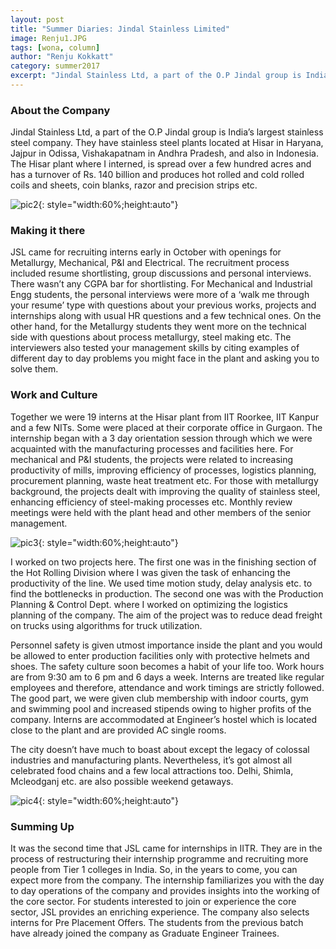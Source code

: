 ```yaml
---
layout: post
title: "Summer Diaries: Jindal Stainless Limited"
image: Renju1.JPG
tags: [wona, column]
author: "Renju Kokkatt"
category: summer2017 
excerpt: "Jindal Stainless Ltd, a part of the O.P Jindal group is India’s largest stainless steel company. They have stainless steel plants located at Hisar in Haryana, Jajpur in  Odissa, Vishakapatnam in Andhra Pradesh, and also in Indonesia."
---
```


### About the Company

Jindal Stainless Ltd, a part of the O.P Jindal group is India’s largest stainless steel company. They have stainless steel plants located at Hisar in Haryana, Jajpur in  Odissa, Vishakapatnam in Andhra Pradesh, and also in Indonesia.  The Hisar plant where I interned, is spread over a few hundred acres and has a turnover of Rs. 140 billion and produces hot rolled and cold rolled coils and sheets,  coin blanks, razor and precision strips etc. 

![pic2](http://ketangupta.in/wona-images/posts/Renju2.JPG){: style="width:60%;height:auto"}

### Making it there

JSL came for recruiting interns early in October with openings for Metallurgy, Mechanical, P&I and Electrical. The recruitment process included resume shortlisting, group discussions and personal interviews. There wasn’t any CGPA bar for shortlisting. For Mechanical and Industrial Engg students, the personal interviews were more of a ‘walk me through your resume’ type with questions about your previous works, projects and internships along with usual HR questions and a few technical ones. On the other hand, for the Metallurgy students they went more on the technical side with questions about process metallurgy, steel making etc. The interviewers also tested your management skills by citing examples of different day to day problems you might face in the plant and asking you to solve them. 

### Work and Culture

Together we were 19 interns at the Hisar plant from IIT Roorkee, IIT Kanpur and a few NITs. Some were placed at their corporate office in Gurgaon. The internship began with a 3 day orientation session through which we were acquainted with the manufacturing processes and facilities here. For mechanical and P&I students, the projects were related to increasing productivity of mills, improving efficiency of processes, logistics planning, procurement planning, waste heat treatment etc.  For those with metallurgy background, the projects dealt with improving the quality of stainless steel, enhancing efficiency of steel-making processes etc.  Monthly review meetings were held with the plant head and other members of the senior management.  

![pic3](http://ketangupta.in/wona-images/posts/Renju3.jpg){: style="width:60%;height:auto"}

I worked on two projects here. The first one was in the finishing section of the Hot Rolling Division where I was given the task of enhancing the productivity of the line. We used time motion study, delay analysis etc. to find the bottlenecks in production. The second one was with the Production Planning & Control Dept. where I worked on optimizing the logistics planning of the company. The aim of the project was to reduce dead freight on trucks using algorithms for truck utilization. 

Personnel safety is given utmost importance inside the plant and you would be allowed to enter production facilities only with protective helmets and shoes. The safety culture soon becomes a habit of your life too. Work hours are from 9:30 am to 6 pm and 6 days a week. Interns are treated like regular employees and therefore, attendance and work timings are strictly followed. The good part, we were given club membership with indoor courts, gym and swimming pool and increased stipends owing to higher profits of the company. Interns are accommodated at Engineer’s hostel which is located close to the plant and are provided AC single rooms.

The city doesn’t have much to boast about except the legacy of colossal industries and manufacturing plants. Nevertheless, it’s got almost all celebrated food chains and a few local attractions too.  Delhi, Shimla, Mcleodganj etc. are also possible weekend getaways.  

![pic4](http://ketangupta.in/wona-images/posts/Renju4.jpg){: style="width:60%;height:auto"}

### Summing Up

It was the second time that JSL came for internships in IITR. They are in the process of restructuring their internship programme and recruiting more people from Tier 1 colleges in India. So, in the years to come, you can expect more from the company.  The internship familiarizes you with the day to day operations of the company and provides insights into the working of the core sector. For students interested to join or experience the core sector, JSL provides an enriching experience. The company also selects interns for Pre Placement Offers. The students from the previous batch have already joined the company as Graduate Engineer Trainees.